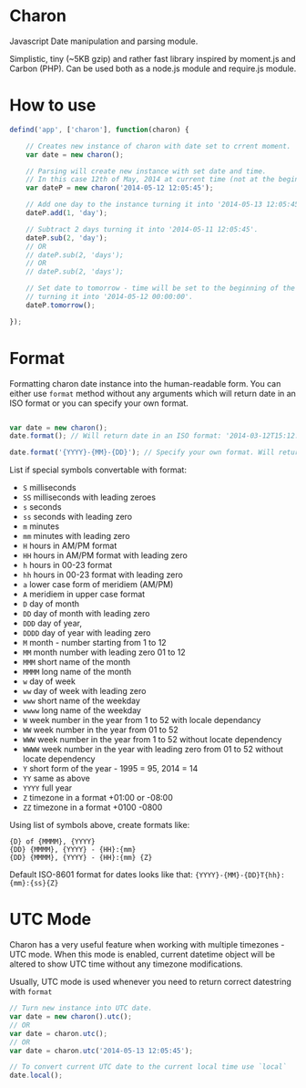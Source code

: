 Charon
======

Javascript Date manipulation and parsing module.

Simplistic, tiny (~5KB gzip) and rather fast library inspired by moment.js and Carbon (PHP).
Can be used both as a node.js module and require.js module.

How to use
======

````js
defind('app', ['charon'], function(charon) {

	// Creates new instance of charon with date set to crrent moment.
	var date = new charon();

	// Parsing will create new instance with set date and time.
	// In this case 12th of May, 2014 at current time (not at the beginning of the day).
	var dateP = new charon('2014-05-12 12:05:45');

	// Add one day to the instance turning it into '2014-05-13 12:05:45'.
	dateP.add(1, 'day');

	// Subtract 2 days turning it into '2014-05-11 12:05:45'.
	dateP.sub(2, 'day');
	// OR
	// dateP.sub(2, 'days');
	// OR
	// dateP.sub(2, 'days');

	// Set date to tomorrow - time will be set to the beginning of the day:
	// turning it into '2014-05-12 00:00:00'.
	dateP.tomorrow();

});
````

Format
======

Formatting charon date instance into the human-readable form.
You can either use `format` method without any arguments which will return
date in an ISO format or you can specify your own format.

````js

var date = new charon();
date.format(); // Will return date in an ISO format: '2014-03-12T15:12:22-08:00'.

date.format('{YYYY}-{MM}-{DD}'); // Specify your own format. Will return '2014-03-12'.
````

List if special symbols convertable with format:
* `S` milliseconds
* `SS` milliseconds with leading zeroes
* `s` seconds
* `ss` seconds with leading zero
* `m`  minutes
* `mm` minutes with leading zero
* `H` hours in AM/PM format
* `HH` hours in AM/PM format with leading zero
* `h` hours in 00-23 format
* `hh` hours in 00-23 format with leading zero
* `a` lower case form of meridiem (AM/PM)
* `A` meridiem in upper case format
* `D` day of month
* `DD` day of month with leading zero
* `DDD` day of year,
* `DDDD` day of year with leading zero
* `M` month - number starting from 1 to 12
* `MM` month number with leading zero 01 to 12
* `MMM` short name of the month
* `MMMM` long name of the month
* `w` day of week
* `ww` day of week with leading zero
* `www` short name of the weekday
* `wwww` long name of the weekday
* `W` week number in the year from 1 to 52 with locale dependancy
* `WW` week number in the year from 01 to 52
* `WWW` week number in the year from 1 to 52 without locate dependency
* `WWWW` week number in the year with leading zero from 01 to 52 without locate dependency
* `Y` short form of the year - 1995 = 95, 2014 = 14
* `YY` same as above
* `YYYY` full year
* `Z` timezone in a format +01:00 or -08:00
* `ZZ` timezone in a format +0100 -0800

Using list of symbols above, create formats like:

`{D} of {MMMM}, {YYYY}`  
`{DD} {MMMM}, {YYYY} - {HH}:{mm}`  
`{DD} {MMMM}, {YYYY} - {HH}:{mm} {Z}`  

Default ISO-8601 format for dates looks like that:
`{YYYY}-{MM}-{DD}T{hh}:{mm}:{ss}{Z}`

UTC Mode
======

Charon has a very useful feature when working with multiple timezones - UTC mode.
When this mode is enabled, current datetime object will be altered
to show UTC time without any timezone modifications.

Usually, UTC mode is used whenever you need to return correct datestring with `format`

````js
// Turn new instance into UTC date.
var date = new charon().utc();
// OR
var date = charon.utc();
// OR
var date = charon.utc('2014-05-13 12:05:45');

// To convert current UTC date to the current local time use `local`
date.local();
````
